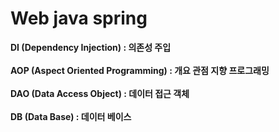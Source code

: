 # Web java spring<br/>
****DI (Dependency Injection) : 의존성 주입**** <br/><br/>
**AOP (Aspect Oriented Programming)  : 개요 관점 지향 프로그래밍** <br/><br/>
**DAO (Data Access Object) : 데이터 접근 객체** <br/><br/>
**DB (Data Base) : 데이터 베이스** <br/>

